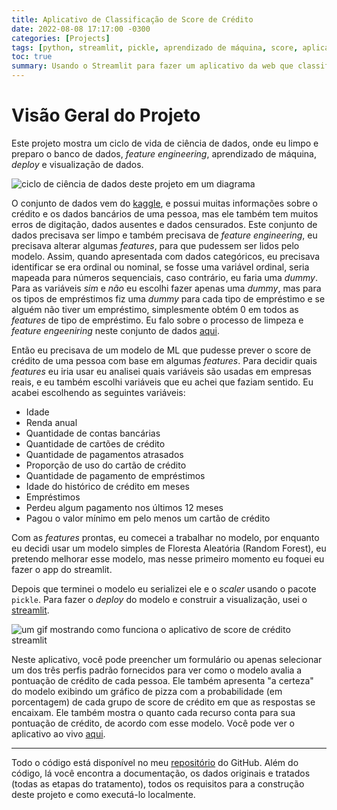 ```yaml
---
title: Aplicativo de Classificação de Score de Crédito
date: 2022-08-08 17:17:00 -0300
categories: [Projects]
tags: [python, streamlit, pickle, aprendizado de máquina, score, aplicativo, visualização de dados, ciência de dados, random forest]
toc: true
summary: Usando o Streamlit para fazer um aplicativo da web que classifica sua pontuação de crédito usando Python
---
```


# Visão Geral do Projeto

Este projeto mostra um ciclo de vida de ciência de dados, onde eu limpo e preparo o banco de dados, _feature engineering_, aprendizado de máquina, _deploy_ e visualização de dados.

![ciclo de ciência de dados deste projeto em um diagrama](https://ik.imagekit.io/devmedeiros/data-science-cycle_QZwyHaXsP.png?ik-sdk-version=javascript-1.4.3&updatedAt=1659975338736#center)

O conjunto de dados vem do [kaggle](https://www.kaggle.com/datasets/parisrohan/credit-score-classification?select=train.csv), e possui muitas informações sobre o crédito e os dados bancários de uma pessoa, mas ele também tem muitos erros de digitação, dados ausentes e dados censurados. Este conjunto de dados precisava ser limpo e também precisava de _feature engineering_, eu precisava alterar algumas _features_, para que pudessem ser lidos pelo modelo. Assim, quando apresentada com dados categóricos, eu precisava identificar se era ordinal ou nominal, se fosse uma variável ordinal, seria mapeada para números sequenciais, caso contrário, eu faria uma _dummy_. Para as variáveis ​​_sim_ e _não_ eu escolhi fazer apenas uma _dummy_, mas para os tipos de empréstimos fiz uma _dummy_ para cada tipo de empréstimo e se alguém não tiver um empréstimo, simplesmente obtém 0 em todos as _features_ de tipo de empréstimo. Eu falo sobre o processo de limpeza e _feature engeeniring_ neste conjunto de dados [aqui](/pt/post/data-cleaning-credit-score/).

Então eu precisava de um modelo de ML que pudesse prever o score de crédito de uma pessoa com base em algumas _features_. Para decidir quais _features_ eu iria usar eu analisei quais variáveis são usadas em empresas reais, e eu também escolhi variáveis que eu achei que faziam sentido. Eu acabei escolhendo as seguintes variáveis:

- Idade
- Renda anual
- Quantidade de contas bancárias
- Quantidade de cartões de crédito
- Quantidade de pagamentos atrasados
- Proporção de uso do cartão de crédito
- Quantidade de pagamento de empréstimos
- Idade do histórico de crédito em meses
- Empréstimos
- Perdeu algum pagamento nos últimos 12 meses
- Pagou o valor mínimo em pelo menos um cartão de crédito

Com as _features_ prontas, eu comecei a trabalhar no modelo, por enquanto eu decidi usar um modelo simples de Floresta Aleatória (Random Forest), eu pretendo melhorar esse modelo, mas nesse primeiro momento eu foquei eu fazer o app do streamlit.

Depois que terminei o modelo eu serializei ele e o _scaler_ usando o pacote `pickle`. Para fazer o _deploy_ do modelo e construir a visualização, usei o [streamlit](https://streamlit.io/).

![um gif mostrando como funciona o aplicativo de score de crédito streamlit](https://user-images.githubusercontent.com/33239902/183321842-be97fb04-f00b-4b62-8e6e-2b53d25335a0.gif)

Neste aplicativo, você pode preencher um formulário ou apenas selecionar um dos três perfis padrão fornecidos para ver como o modelo avalia a pontuação de crédito de cada pessoa. Ele também apresenta "a certeza" do modelo exibindo um gráfico de pizza com a probabilidade (em porcentagem) de cada grupo de score de crédito em que as respostas se encaixam. Ele também mostra o quanto cada recurso conta para sua pontuação de crédito, de acordo com esse modelo. Você pode ver o aplicativo ao vivo [aqui](https://devmedeiros-credit-score-classification-appstreamlit-app-fcakrl.streamlitapp.com/).

---

Todo o código está disponível no meu [repositório](https://github.com/devmedeiros/credit-score-classification-app) do GitHub. Além do código, lá você encontra a documentação, os dados originais e tratados (todas as etapas do tratamento), todos os requisitos para a construção deste projeto e como executá-lo localmente.